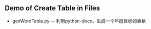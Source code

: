 Demo of Create Table in Files
-----------------------------

- genWordTable.py -- 利用python-docx，生成一个年度目标的表格 
